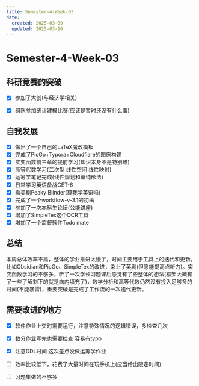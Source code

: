 ```yaml
---
title: Semester-4-Week-03
date: 
  created: 2025-03-09
  updated: 2025-03-16
---
```


# Semester-4-Week-03

## 科研竞赛的突破

- [x] 参加了大创(与经济学相关)
- [x] 组队参加统计建模比赛(应该是暂时还没有什么事)



## 自我发展

- [x] 做出了一个自己的LaTeX魔改模板
- [x] 完成了PicGo+Typora+Cloudflare的图床构建
- [x] 实变函数前三章的提前学习(知识本身不是特别难)
- [x] 高等代数学习(二次型 线性空间 线性映射)
- [x] 运筹学笔记完成(线性规划和单纯形法)
- [x] 日常学习英语备战CET-6
- [x] 看美剧Peaky Blinder(算我学英语吗)
- [x] 完成了一个workflow-v-3.1的初稿
- [x] 参加了一次本科生论坛(公能讲座)
- [x] 增加了SimpleTex这个OCR工具
- [x] 增加了一个监督软件Todo mate

## 总结

本周总体效率不高，整体的学业推进太慢了，时间主要用于工具上的迭代和更新，比如Obsidian和PicGo、SimpleTex的改进，染上了英剧(但愿能提高点听力)。实变函数学习的不够多，听了一次学长习题课后感觉有了些整体的想法(框架大概有了一些了解剩下的就是向内填充了)，数学分析和高等代数仍然没有投入足够多的时间(不能暴雷)，重要突破是完成了工作流的一次迭代更新。

## 需要改进的地方

+ [x] 软件作业上交时需要运行，注意特殊情况的逻辑错误，多检查几次
+ [x] 数分作业写完也需要检查 容易有typo
+ [x] 注意DDL时间 这次差点没做运筹学作业
+ [ ] 效率比较低下，花费了大量时间在玩手机上(应当给出限定时间)
+ [ ] 习题集做的不够多













